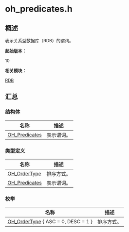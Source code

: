 # oh_predicates.h


## 概述

表示关系型数据库（RDB）的谓词。

**起始版本：**

10

**相关模块：**

[RDB](_r_d_b.md)


## 汇总


### 结构体

| 名称 | 描述 |
| -------- | -------- |
| [OH_Predicates](_o_h___predicates.md) | 表示谓词。 |


### 类型定义

| 名称 | 描述 |
| -------- | -------- |
| [OH_OrderType](_r_d_b.md#oh_ordertype) | 排序方式。 |
| [OH_Predicates](_r_d_b.md#oh_predicates) | 表示谓词。 |


### 枚举

| 名称 | 描述 |
| -------- | -------- |
| [OH_OrderType](_r_d_b.md#oh_ordertype) { ASC = 0, DESC = 1 } | 排序方式。 |

